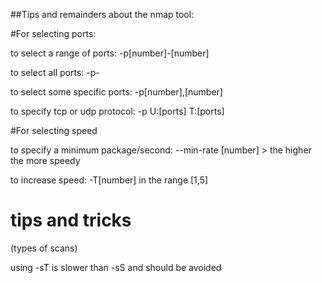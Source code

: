 ##Tips and remainders about the nmap tool:

#For selecting ports:

to select a range of ports: -p[number]-[number]

to select all ports: -p-

to select some specific ports: -p[number],[number]

to specify tcp or udp protocol: -p U:[ports] T:[ports]

#For selecting speed 

to specify a minimum package/second: --min-rate [number]    	> the higher the more speedy

to increase speed: -T[number] in the range [1,5]


# tips and tricks

(types of scans)

using -sT is slower than -sS and should be avoided
